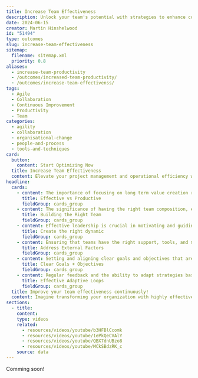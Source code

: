 ```yaml
---
title: Increase Team Effectiveness
description: Unlock your team's potential with strategies to enhance collaboration and productivity for greater effectiveness.
date: 2024-06-15
creator: Martin Hinshelwood
id: "51494"
type: outcomes
slug: increase-team-effectiveness
sitemap:
  filename: sitemap.xml
  priority: 0.8
aliases:
  - increase-team-productivity
  - /outcomes/increased-team-productivity/
  - /outcomes/increase-team-effectivenss/
tags:
  - Agile
  - Collaboration
  - Continuous Improvement
  - Productivity
  - Team
categories:
  - agility
  - collaboration
  - organisational-change
  - people-and-process
  - tools-and-techniques
card:
  button:
    content: Start Optimizing Now
  title: Increase Team Effectiveness
  content: Elevate your project management and operational efficiency with our top-tier Agile and DevOps strategies. Streamline your workflows, reduce time to deployment, and ensure superior product quality through continuous feedback and adaptive planning. Ready to transform your team into a high-performing powerhouse? Our tools and methodologies are your gateway to enhanced productivity and innovation.
headline:
  cards:
    - content: The importance of focusing on long term value creation rather than short term revenue extraction, which often yields less value.
      title: Effective vs Productive
      fieldGroup: cards_group
    - content: The significance of having the right team composition, emphasizing the need for cross-functional teams that can self-organize effectively.
      title: Building the Right Team
      fieldGroup: cards_group
    - content: Effective leadership is crucial in motivating and guiding teams, fostering a positive work environment, and ensuring clear and open communication.
      title: Create the right dynamic
      fieldGroup: cards_group
    - content: Ensuring that teams have the right support, tools, and management backing is crucial for maintaining effectiveness.
      title: Address External Factors
      fieldGroup: cards_group
    - content: Setting and aligning clear goals and objectives that are well-defined, shared, and aligned with the most important organizational objectives.
      title: Clear Goals + Objectives
      fieldGroup: cards_group
    - content: Regular feedback and the ability to adapt strategies based on that feedback are essential for continuous improvement.
      title: Effective Adaptive Loops
      fieldGroup: cards_group
  title: Improve your team effectiveness continuously!
  content: Imagine transforming your organization with highly effective teams that not only boost productivity but also create lasting value. With the right external support, clear goals, and continuous feedback loops, these teams will innovate, adapt, and deliver outstanding results. Consistently. Effectively.
sections:
  - title:
    content:
    type: videos
    related:
      - resources/videos/youtube/b3HFBlCcomk
      - resources/videos/youtube/1ePkQeCVAlY
      - resources/videos/youtube/QBX7dnUBzo8
      - resources/videos/youtube/MCkSBdzRK_c
    source: data
---
```


Comming soon!

